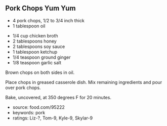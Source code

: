 Pork Chops Yum Yum
------------------

- 4 pork chops, 1/2 to 3/4 inch thick
- 1 tablespoon oil
<!-- -->
- 1/4 cup chicken broth
- 2 tablespoons honey
- 2 tablespoons soy sauce
- 1 tablespoon ketchup
- 1/4 teaspoon ground ginger
- 1/8 teaspoon garlic salt

Brown chops on both sides in oil.

Place chops in greased casserole dish.  Mix remaining ingredients and
pour over pork chops.

Bake, uncovered, at 350 degrees F for 20 minutes.

- source: food.com/95222
- keywords: pork
- ratings: Liz-?, Tom-9, Kyle-9, Skylar-9
